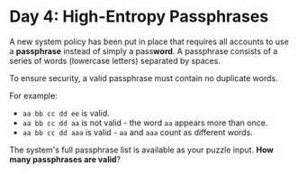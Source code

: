 # Day 4: High-Entropy Passphrases
A new system policy has been put in place that requires all accounts to use a **passphrase** instead of simply a 
pass**word**. A passphrase consists of a series of words (lowercase letters) separated by spaces.

To ensure security, a valid passphrase must contain no duplicate words.

For example:
* `aa bb cc dd ee` is valid.
* `aa bb cc dd aa` is not valid - the word `aa` appears more than once.
* `aa bb cc dd aaa` is valid - `aa` and `aaa` count as different words.

The system's full passphrase list is available as your puzzle input. **How many passphrases are valid**?
